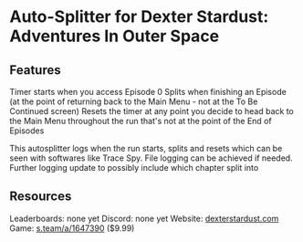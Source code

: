 # Auto-Splitter for Dexter Stardust: Adventures In Outer Space

## Features

Timer starts when you access Episode 0
Splits when finishing an Episode (at the point of returning back to the Main Menu - not at the To Be Continued screen)
Resets the timer at any point you decide to head back to the Main Menu throughout the run that's not at the point of the End of Episodes

This autosplitter logs when the run starts, splits and resets which can be seen with softwares like Trace Spy. File logging can be achieved if needed. Further logging update to possibly include which chapter split into

## Resources
Leaderboards: none yet
Discord: none yet
Website: [dexterstardust.com](https://www.dexterstardust.com/)
Game: [s.team/a/1647390](https://s.team/a/1647390/) ($9.99)
